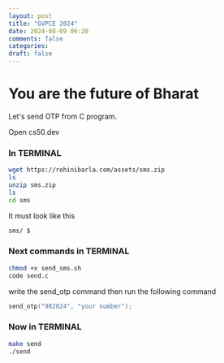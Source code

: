 ```yaml
---
layout: post
title: "GVPCE 2024"
date: 2024-08-09 06:20
comments: false
categories:
draft: false
---
```



# You are the future of Bharat

Let's send OTP from C program.

Open cs50.dev

### In TERMINAL
```bash
wget https://rohinibarla.com/assets/sms.zip
ls
unzip sms.zip
ls
cd sms
```

It must look like this
```bash
sms/ $
```
### Next commands in TERMINAL
```bash
chmod +x send_sms.sh
code send.c
```

write the send_otp command
then run the following command
```C
send_otp("982024", "your number");
```

### Now in TERMINAL
```bash
make send
./send
```